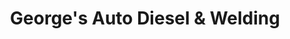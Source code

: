 ---
title: "George's Auto Diesel & Welding"
url: /cimarron/georges-auto-diesel-und-welding/
shop: Autowerkstatt
---